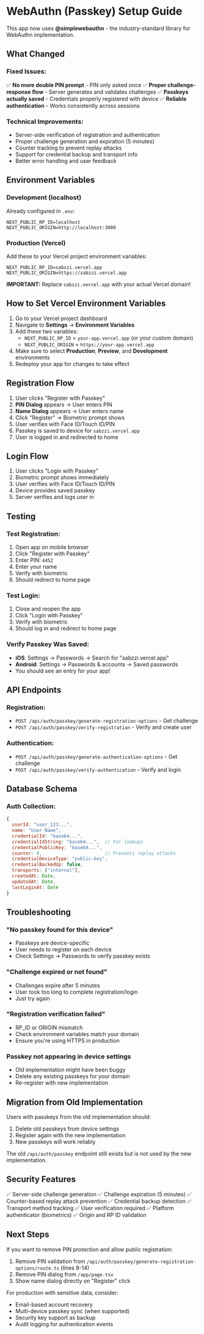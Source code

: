 # WebAuthn (Passkey) Setup Guide

This app now uses **@simplewebauthn** - the industry-standard library for WebAuthn implementation.

## What Changed

### Fixed Issues:
✅ **No more double PIN prompt** - PIN only asked once
✅ **Proper challenge-response flow** - Server generates and validates challenges
✅ **Passkeys actually saved** - Credentials properly registered with device
✅ **Reliable authentication** - Works consistently across sessions

### Technical Improvements:
- Server-side verification of registration and authentication
- Proper challenge generation and expiration (5 minutes)
- Counter tracking to prevent replay attacks
- Support for credential backup and transport info
- Better error handling and user feedback

## Environment Variables

### Development (localhost)
Already configured in `.env`:
```
NEXT_PUBLIC_RP_ID=localhost
NEXT_PUBLIC_ORIGIN=http://localhost:3000
```

### Production (Vercel)
Add these to your Vercel project environment variables:
```
NEXT_PUBLIC_RP_ID=sabzzi.vercel.app
NEXT_PUBLIC_ORIGIN=https://sabzzi.vercel.app
```

**IMPORTANT:** Replace `sabzzi.vercel.app` with your actual Vercel domain!

## How to Set Vercel Environment Variables

1. Go to your Vercel project dashboard
2. Navigate to **Settings** → **Environment Variables**
3. Add these two variables:
   - `NEXT_PUBLIC_RP_ID` = `your-app.vercel.app` (or your custom domain)
   - `NEXT_PUBLIC_ORIGIN` = `https://your-app.vercel.app`
4. Make sure to select **Production**, **Preview**, and **Development** environments
5. Redeploy your app for changes to take effect

## Registration Flow

1. User clicks "Register with Passkey"
2. **PIN Dialog** appears → User enters PIN
3. **Name Dialog** appears → User enters name
4. Click "Register" → Biometric prompt shows
5. User verifies with Face ID/Touch ID/PIN
6. Passkey is saved to device for `sabzzi.vercel.app`
7. User is logged in and redirected to home

## Login Flow

1. User clicks "Login with Passkey"
2. Biometric prompt shows immediately
3. User verifies with Face ID/Touch ID/PIN
4. Device provides saved passkey
5. Server verifies and logs user in

## Testing

### Test Registration:
1. Open app on mobile browser
2. Click "Register with Passkey"
3. Enter PIN: `4452`
4. Enter your name
5. Verify with biometric
6. Should redirect to home page

### Test Login:
1. Close and reopen the app
2. Click "Login with Passkey"
3. Verify with biometric
4. Should log in and redirect to home page

### Verify Passkey Was Saved:
- **iOS**: Settings → Passwords → Search for "sabzzi.vercel.app"
- **Android**: Settings → Passwords & accounts → Saved passwords
- You should see an entry for your app!

## API Endpoints

### Registration:
- `POST /api/auth/passkey/generate-registration-options` - Get challenge
- `POST /api/auth/passkey/verify-registration` - Verify and create user

### Authentication:
- `POST /api/auth/passkey/generate-authentication-options` - Get challenge
- `POST /api/auth/passkey/verify-authentication` - Verify and login

## Database Schema

### Auth Collection:
```javascript
{
  userId: "user_123...",
  name: "User Name",
  credentialId: "base64...",
  credentialIdString: "base64...",  // For lookups
  credentialPublicKey: "base64...",
  counter: 0,                       // Prevents replay attacks
  credentialDeviceType: "public-key",
  credentialBackedUp: false,
  transports: ["internal"],
  createdAt: Date,
  updatedAt: Date,
  lastLoginAt: Date
}
```

## Troubleshooting

### "No passkey found for this device"
- Passkeys are device-specific
- User needs to register on each device
- Check Settings → Passwords to verify passkey exists

### "Challenge expired or not found"
- Challenges expire after 5 minutes
- User took too long to complete registration/login
- Just try again

### "Registration verification failed"
- RP_ID or ORIGIN mismatch
- Check environment variables match your domain
- Ensure you're using HTTPS in production

### Passkey not appearing in device settings
- Old implementation might have been buggy
- Delete any existing passkeys for your domain
- Re-register with new implementation

## Migration from Old Implementation

Users with passkeys from the old implementation should:
1. Delete old passkeys from device settings
2. Register again with the new implementation
3. New passkeys will work reliably

The old `/api/auth/passkey` endpoint still exists but is not used by the new implementation.

## Security Features

✅ Server-side challenge generation
✅ Challenge expiration (5 minutes)
✅ Counter-based replay attack prevention
✅ Credential backup detection
✅ Transport method tracking
✅ User verification required
✅ Platform authenticator (biometrics)
✅ Origin and RP ID validation

## Next Steps

If you want to remove PIN protection and allow public registration:
1. Remove PIN validation from `/api/auth/passkey/generate-registration-options/route.ts` (lines 8-14)
2. Remove PIN dialog from `/app/page.tsx`
3. Show name dialog directly on "Register" click

For production with sensitive data, consider:
- Email-based account recovery
- Multi-device passkey sync (when supported)
- Security key support as backup
- Audit logging for authentication events
